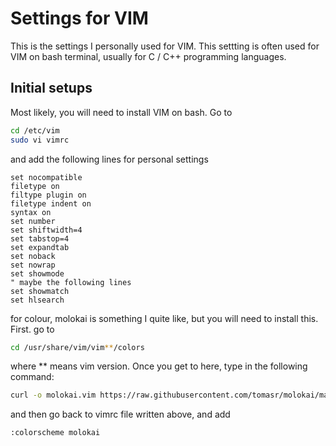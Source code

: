 # Settings for VIM

This is the settings I personally used for VIM. This settting is often used for
VIM on bash terminal, usually for C / C++ programming languages.

## Initial setups
Most likely, you will need to install VIM on bash. Go to 
```bash
cd /etc/vim
sudo vi vimrc
```
and add the following lines for personal settings
```
set nocompatible
filetype on
filtype plugin on
filetype indent on
syntax on
set number
set shiftwidth=4
set tabstop=4
set expandtab
set noback
set nowrap
set showmode
" maybe the following lines
set showmatch
set hlsearch
```

for colour, molokai is something I quite like, but you will need to install this. First.
go to 
```bash
cd /usr/share/vim/vim**/colors
```
where ** means vim version. Once you get to here, type in the following command:
```bash
curl -o molokai.vim https://raw.githubusercontent.com/tomasr/molokai/master/colors/molokai.vim
```
and then go back to vimrc file written above, and add
```bash
:colorscheme molokai
```
